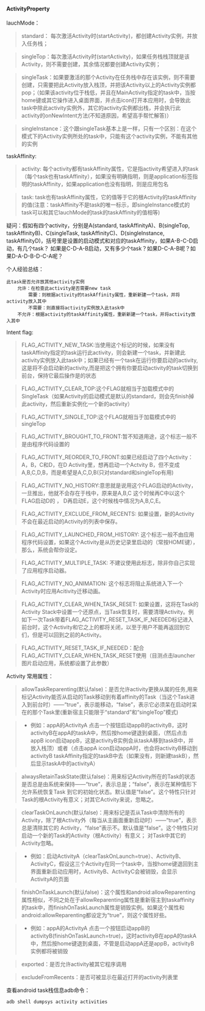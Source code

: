 #### ActivityProperty
lauchMode：

> standard： 每次激活Activity时(startActivity)，都创建Activity实例，并放入任务栈；

> singleTop：每次激活Activity时(startActivity)，如果任务栈栈顶就是该Activity，则不需要创建，其余情况都要创建Activity实例；

> singleTask：如果要激活的那个Activity在任务栈中存在该实例，则不需要创建，只需要把此Activity放入栈顶，并把该Activity以上的Activity实例都pop；（如果该activity位于栈低，并且在MainActivity指定的task中，当按home键或其它操作进入桌面界面，并点击icon打开本应用时，会导致此task中除此activity实例外，其它的activity实例都出栈，并会执行此activity的onNewIntent方法(不知道原因，希望高手帮忙解答)）

> singleInstance：这个跟singleTask基本上是一样，只有一个区别：在这个模式下的Activity实例所处的task中，只能有这个activity实例，不能有其他的实例


taskAffinity:

> activity: 每个activity都有taskAffinity属性，它是指activity希望进入的task（每个task也有taskAffinity），如果没有明确指明，则是application标签指明的taskAffinity，如果application也没有指明，则是应用包名

> task: task也有taskAffinity属性，它的值等于它的根Activity的taskAffinity的值(注意：taskAffinity不是task的唯一标示，即singleInstance模式的task可以和其它lauchMode的task的taskAffinity的值相等)

疑问：假如有四个activity，分别是A(standard, taskAffinityA)、B(singleTop, taskAffinityB)、C(singleTask, taskAffinityC)、D(singleInstance, taskAffinityD)，括号里是设置的启动模式和对应的taskAffinity，如果A-B-C-D启动，有几个task？
如果是C-D-A-B启动，又有多少个task？如果D-C-A-B呢？如果D-A-D-B-D-C-A呢？

个人经验总结：

    此task是否允许放其他activity实例
        允许：在检查此activity是否需要new task
            需要：则根据activity的taskAffinity属性，重新新建一个task，并将activity放入其中
            不需要：则直接将activity实例放入此task中
        不允许：根据activity的taskAffinity属性，重新新建一个task，并将activity放入其中

Intent flag:

> FLAG_ACTIVITY_NEW_TASK:当使用这个标记的时候，如果没有taskAffinity指定的task运行此activity，则会新建一个task，并新建此activity实例放入此task中；如果已经有一个task在运行你要启动的activity,这是将不会启动新的activity,而是把这个拥有你要启动activity的task切换到前台，保持它最后操作是的状态

> FLAG_ACTIVITY_CLEAR_TOP:这个FLAG就相当于加载模式中的SingleTask（如果Activity的启动模式是默认的standard，则会先finish掉此activity，然后重新实例化一个新的activity）

> FLAG_ACTIVITY_SINGLE_TOP:这个FLAG就相当于加载模式中的singleTop

> FLAG_ACTIVITY_BROUGHT_TO_FRONT:暂不知道用途，这个标志一般不是由程序代码设置的

> FLAG_ACTIVITY_REORDER_TO_FRONT:如果已经启动了四个Activity：A，B，C和D，在D Activity里，想再启动一个Actvity B，但不变成A,B,C,D,B，而是希望是A,C,D,B(只对standard和singleTop有用)

> FLAG_ACTIVITY_NO_HISTORY:意思就是说用这个FLAG启动的Activity，一旦推出，他就不会存在于栈中，原来是A,B,C 这个时候再C中以这个FLAG启动D的 ， D再启动E，这个时候栈中情况为A,B,C,E。

> FLAG_ACTIVITY_EXCLUDE_FROM_RECENTS: 如果设置，新的Activity不会在最近启动的Activity的列表中保存。

> FLAG_ACTIVITY_LAUNCHED_FROM_HISTORY: 这个标志一般不由应用程序代码设置，如果这个Activity是从历史记录里启动的（常按HOME键），那么，系统会帮你设定。

> FLAG_ACTIVITY_MULTIPLE_TASK: 不建议使用此标志，除非你自己实现了应用程序启动器。

> FLAG_ACTIVITY_NO_ANIMATION:  这个标志将阻止系统进入下一个Activity时应用Acitivity迁移动画。

> FLAG_ACTIVITY_CLEAR_WHEN_TASK_RESET: 如果设置，这将在Task的Activity Stack中设置一个还原点，当Task恢复时，需要清理Activity。例如下一次Task带着FLAG_ACTIVITY_RESET_TASK_IF_NEEDED标记进入前台时，这个Activity和它之上的都将关闭，以至于用户不能再返回到它们，但是可以回到之前的Activity。

> FLAG_ACTIVITY_RESET_TASK_IF_NEEDED：配合FLAG_ACTIVITY_CLEAR_WHEN_TASK_RESET使用（目测点击launcher图片启动应用，系统都设置了此参数）

Activity 常用属性：

> allowTaskReparenting(默认false)：是否允许activity更换从属的任务,用来标记Activity能否从启动的Task移动到有着affinity的Task（当这个Task进入到前台时）——“true”，表示能移动，“false”，表示它必须呆在启动时呆在的那个Task里(重新宿主只能限于“standard”和“singleTop”模式)

>- 例如：appA的ActivityA 点击一个按钮启动appB的activityB，这时activityB在appA的taskA中，然后按home键退到桌面，（然后点击appB icon启动appB，这是activityB实例会从taskA移到taskB中，并放入栈顶）或者（点击appA icon启动appA时，也会将activityB移动到activityB taskAffinity指定的taskB中去（如果没有，则新建taskB），然后显示taskA中的activityA）

> alwaysRetainTaskState(默认false)：用来标记Activity所在的Task的状态是否总是由系统来保持——“true”，表示总是；“false”，表示在某种情形下允许系统恢复Task 到它的初始化状态。默认值是“false”。这个特性只针对Task的根Activity有意义；对其它Activity来说，忽略之。

> clearTaskOnLaunch(默认false)：用来标记是否从Task中清除所有的Activity，除了根Activity外（每当从主画面重新启动时）——“true”，表示总是清除其它的 Activity，“false”表示不。默认值是“false”。这个特性只对启动一个新的Task的Activity（根Activity）有意义； 对Task中其它的Activity忽略。

>- 例如：启动ActivityA（clearTaskOnLaunch=true）、ActivityB、ActivityC，假设这三个Activity在同一个task中，当按home键退回到主界面重新启动应用时，ActivityB、ActivityC会被销毁，会显示ActivityA的页面

> finishOnTaskLaunch(默认false)：这个属性和android:allowReparenting属性相似，不同之处在于allowReparenting属性是重新宿主到taskaffinity的task中，而finishOnTaskLaunch属性是销毁实例。如果这个属性和android:allowReparenting都设定为“true”，则这个属性好些。

>- 例如：appA的ActivityA 点击一个按钮启动appB的activityB(finishOnTaskLaunch=true)，这时activityB在appA的taskA中，然后按home键退到桌面，不管是启动appA还是appB，activityB实例都将被销毁

> exported：是否允许activity被其它程序调用

> excludeFromRecents：是否可被显示在最近打开的activity列表里

查看android task栈信息adb命令：

    adb shell dumpsys activity activities
